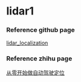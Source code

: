 # lidar1


### Reference github page
[lidar_localization](https://github.com/Little-Potato-1990/localization_in_auto_driving)

### Reference zhihu page
[从零开始做自动驾驶定位](https://zhuanlan.zhihu.com/p/113616755)
